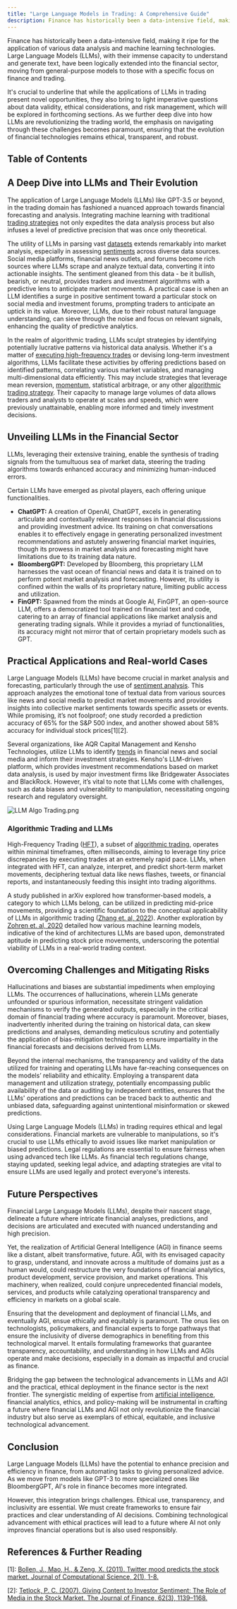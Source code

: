 ```yaml
---
title: "Large Language Models in Trading: A Comprehensive Guide"
description: Finance has historically been a data-intensive field, making it ripe for the application of various data analysis and machine learning technologies. Large Language Models (LLMs), with their immense capacity to understand and generate text, have been logically extended into the financial sector, moving from general-purpose models to those with a specific focus on finance and trading.
---
```


Finance has historically been a data-intensive field, making it ripe for the application of various data analysis and machine learning technologies. Large Language Models (LLMs), with their immense capacity to understand and generate text, have been logically extended into the financial sector, moving from general-purpose models to those with a specific focus on finance and trading.

It's crucial to underline that while the applications of LLMs in trading present novel opportunities, they also bring to light imperative questions about data validity, ethical considerations, and risk management, which will be explored in forthcoming sections. As we further deep dive into how LLMs are revolutionizing the trading world, the emphasis on navigating through these challenges becomes paramount, ensuring that the evolution of financial technologies remains ethical, transparent, and robust.

## Table of Contents

## A Deep Dive into LLMs and Their Evolution

The application of Large Language Models (LLMs) like GPT-3.5 or beyond, in the trading domain has fashioned a nuanced approach towards financial forecasting and analysis. Integrating machine learning with traditional [trading strategies](https://paperswithbacktest.com/) not only expedites the data analysis process but also infuses a level of predictive precision that was once only theoretical.

The utility of LLMs in parsing vast [datasets](https://paperswithbacktest.com/datasets) extends remarkably into market analysis, especially in assessing [sentiments](https://paperswithbacktest.com/paper/market-sentiment-and-an-overnight-anomaly) across diverse data sources. Social media platforms, financial news outlets, and forums become rich sources where LLMs scrape and analyze textual data, converting it into actionable insights. The sentiment gleaned from this data - be it bullish, bearish, or neutral, provides traders and investment algorithms with a predictive lens to anticipate market movements. A practical case is when an LLM identifies a surge in positive sentiment toward a particular stock on social media and investment forums, prompting traders to anticipate an uptick in its value. Moreover, LLMs, due to their robust natural language understanding, can sieve through the noise and focus on relevant signals, enhancing the quality of predictive analytics.

In the realm of algorithmic trading, LLMs sculpt strategies by identifying potentially lucrative patterns via historical data analysis. Whether it's a matter of [executing high-frequency trades](https://blog.paperswithbacktest.com/p/execute-your-trades-at-lower-cost) or devising long-term investment algorithms, LLMs facilitate these activities by offering predictions based on identified patterns, correlating various market variables, and managing multi-dimensional data efficiently. This may include strategies that leverage mean reversion, [momentum](https://paperswithbacktest.com/paper/fact-fiction-and-momentum-investing), statistical arbitrage, or any other [algorithmic trading strategy](https://paperswithbacktest.com/). Their capacity to manage large volumes of data allows traders and analysts to operate at scales and speeds, which were previously unattainable, enabling more informed and timely investment decisions.

## Unveiling LLMs in the Financial Sector

LLMs, leveraging their extensive training, enable the synthesis of trading signals from the tumultuous sea of market data, steering the trading algorithms towards enhanced accuracy and minimizing human-induced errors.

Certain LLMs have emerged as pivotal players, each offering unique functionalities.

- **ChatGPT:** A creation of OpenAI, ChatGPT, excels in generating articulate and contextually relevant responses in financial discussions and providing investment advice. Its training on chat conversations enables it to effectively engage in generating personalized investment recommendations and astutely answering financial market inquiries, though its prowess in market analysis and forecasting might have limitations due to its training data nature.
- **BloombergGPT:** Developed by Bloomberg, this proprietary LLM harnesses the vast ocean of financial news and data it is trained on to perform potent market analysis and forecasting. However, its utility is confined within the walls of its proprietary nature, limiting public access and utilization.
- **FinGPT:** Spawned from the minds at Google AI, FinGPT, an open-source LLM, offers a democratized tool trained on financial text and code, catering to an array of financial applications like market analysis and generating trading signals. While it provides a myriad of functionalities, its accuracy might not mirror that of certain proprietary models such as GPT.

## Practical Applications and Real-world Cases

Large Language Models (LLMs) have become crucial in market analysis and forecasting, particularly through the use of [sentiment analysis](https://paperswithbacktest.com/paper/market-sentiment-and-an-overnight-anomaly). This approach analyzes the emotional tone of textual data from various sources like news and social media to predict market movements and provides insights into collective market sentiments towards specific assets or events. While promising, it’s not foolproof; one study recorded a prediction accuracy of 65% for the S&P 500 index, and another showed about 58% accuracy for individual stock prices[1][2].

Several organizations, like AQR Capital Management and Kensho Technologies, utilize LLMs to identify [trends](https://paperswithbacktest.com/paper/does-trend-following-work-on-stocks) in financial news and social media and inform their investment strategies. Kensho's LLM-driven platform, which provides investment recommendations based on market data analysis, is used by major investment firms like Bridgewater Associates and BlackRock. However, it’s vital to note that LLMs come with challenges, such as data biases and vulnerability to manipulation, necessitating ongoing research and regulatory oversight.

![LLM Algo Trading.png](images/LLM_Algo_Trading.png)

### Algorithmic Trading and LLMs

High-Frequency Trading ([HFT](/wiki/high-frequency-trading-strategies)), a subset of [algorithmic trading](/wiki/algorithmic-trading), operates within minimal timeframes, often milliseconds, aiming to leverage tiny price discrepancies by executing trades at an extremely rapid pace. LLMs, when integrated with HFT, can analyze, interpret, and predict short-term market movements, deciphering textual data like news flashes, tweets, or financial reports, and instantaneously feeding this insight into trading algorithms.

A study published in arXiv explored how transformer-based models, a category to which LLMs belong, can be utilized in predicting mid-price movements, providing a scientific foundation to the conceptual applicability of LLMs in algorithmic trading ([Zhang et. al, 2022](https://arxiv.org/abs/2211.08025)). Another exploration by [Zohren et. al, 2020](https://arxiv.org/abs/2108.09254) detailed how various machine learning models, indicative of the kind of architectures LLMs are based upon, demonstrated aptitude in predicting stock price movements, underscoring the potential viability of LLMs in a real-world trading context.

## Overcoming Challenges and Mitigating Risks

Hallucinations and biases are substantial impediments when employing LLMs. The occurrences of hallucinations, wherein LLMs generate unfounded or spurious information, necessitate stringent validation mechanisms to verify the generated outputs, especially in the critical domain of financial trading where accuracy is paramount. Moreover, biases, inadvertently inherited during the training on historical data, can skew predictions and analyses, demanding meticulous scrutiny and potentially the application of bias-mitigation techniques to ensure impartiality in the financial forecasts and decisions derived from LLMs.

Beyond the internal mechanisms, the transparency and validity of the data utilized for training and operating LLMs have far-reaching consequences on the models’ reliability and ethicality. Employing a transparent data management and utilization strategy, potentially encompassing public availability of the data or auditing by independent entities, ensures that the LLMs' operations and predictions can be traced back to authentic and unbiased data, safeguarding against unintentional misinformation or skewed predictions.

Using Large Language Models (LLMs) in trading requires ethical and legal considerations. Financial markets are vulnerable to manipulations, so it's crucial to use LLMs ethically to avoid issues like market manipulation or biased predictions. Legal regulations are essential to ensure fairness when using advanced tech like LLMs. As financial tech regulations change, staying updated, seeking legal advice, and adapting strategies are vital to ensure LLMs are used legally and protect everyone's interests.

## Future Perspectives

Financial Large Language Models (LLMs), despite their nascent stage, delineate a future where intricate financial analyses, predictions, and decisions are articulated and executed with nuanced understanding and high precision.

Yet, the realization of Artificial General Intelligence (AGI) in finance seems like a distant, albeit transformative, future. AGI, with its envisaged capacity to grasp, understand, and innovate across a multitude of domains just as a human would, could restructure the very foundations of financial analytics, product development, service provision, and market operations. This machinery, when realized, could conjure unprecedented financial models, services, and products while catalyzing operational transparency and efficiency in markets on a global scale.

Ensuring that the development and deployment of financial LLMs, and eventually AGI, ensue ethically and equitably is paramount. The onus lies on technologists, policymakers, and financial experts to forge pathways that ensure the inclusivity of diverse demographics in benefiting from this technological marvel. It entails formulating frameworks that guarantee transparency, accountability, and understanding in how LLMs and AGIs operate and make decisions, especially in a domain as impactful and crucial as finance.

Bridging the gap between the technological advancements in LLMs and AGI and the practical, ethical deployment in the finance sector is the next frontier. The synergistic melding of expertise from [artificial intelligence](/wiki/ai-artificial-intelligence), financial analytics, ethics, and policy-making will be instrumental in crafting a future where financial LLMs and AGI not only revolutionize the financial industry but also serve as exemplars of ethical, equitable, and inclusive technological advancement.

## Conclusion

Large Language Models (LLMs) have the potential to enhance precision and efficiency in finance, from automating tasks to giving personalized advice. As we move from models like GPT-3 to more specialized ones like BloombergGPT, AI's role in finance becomes more integrated.

However, this integration brings challenges. Ethical use, transparency, and inclusivity are essential. We must create frameworks to ensure fair practices and clear understanding of AI decisions. Combining technological advancement with ethical practices will lead to a future where AI not only improves financial operations but is also used responsibly.

## References & Further Reading

[1]: [Bollen, J., Mao, H., & Zeng, X. (2011). Twitter mood predicts the stock market. Journal of Computational Science, 2(1), 1-8.](https://www.sciencedirect.com/science/article/pii/S187775031100007X)

[2]: [Tetlock, P. C. (2007). Giving Content to Investor Sentiment: The Role of Media in the Stock Market. The Journal of Finance, 62(3), 1139–1168.](https://onlinelibrary.wiley.com/doi/abs/10.1111/j.1540-6261.2007.01232.x)